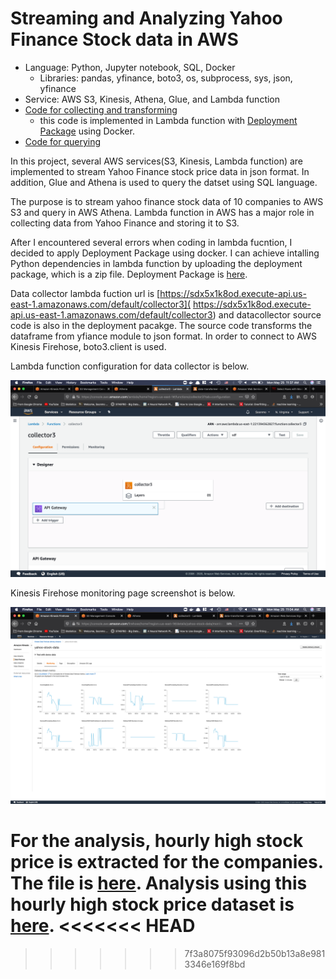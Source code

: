 # Streaming and Analyzing Yahoo Finance Stock data in AWS

- Language: Python, Jupyter notebook, SQL, Docker
  - Libraries: pandas, yfinance, boto3, os, subprocess, sys, json, yfinance
- Service: AWS S3, Kinesis, Athena, Glue, and Lambda function
- [Code for collecting and transforming](data_collector.py)
  - this code is implemented in Lambda function with [Deployment Package](lambda.zip) using Docker.
- [Code for querying](query.sql)

In this project, several AWS services(S3, Kinesis, Lambda function) are implemented to stream Yahoo Finance stock price data in json format. In addition, Glue and Athena is used to query the datset using SQL language.

The purpose is to stream yahoo finance stock data of 10 companies to AWS S3 and query in AWS Athena. Lambda function in AWS has a major role in collecting data from Yahoo Finance and storing it to S3.

After I encountered several errors when coding in lambda fucntion, I decided to apply Deployment Package using docker. I can achieve intalling Python dependencies in lambda function by uploading the deployment package, which is a zip file. Deployment Package is [here](lambda.zip).

Data collector lambda fuction url is [https://sdx5x1k8od.execute-api.us-east-1.amazonaws.com/default/collector3]( https://sdx5x1k8od.execute-api.us-east-1.amazonaws.com/default/collector3) and datacollector source code is also in the deployment pacakge. The source code transforms the dataframe from yfiance module to json format. In order to connect to AWS Kinesis Firehose, boto3.client is used.

Lambda function configuration for data collector is below.

![lambda function configuration](2.png)

Kinesis Firehose monitoring page screenshot is below.

![Kinesis Firehose monitoring page screenshot](1.png)

For the analysis, hourly high stock price is extracted for the companies. The file is [here](results.csv). Analysis using this hourly high stock price dataset is [here](Analysis.ipynb).
<<<<<<< HEAD
=======




>>>>>>> 7f3a8075f93096d2b50b13a8e9813346e169f8bd
